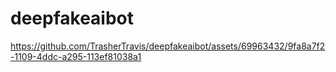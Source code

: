 # deepfakeaibot

https://github.com/TrasherTravis/deepfakeaibot/assets/69963432/9fa8a7f2-1109-4ddc-a295-113ef81038a1

